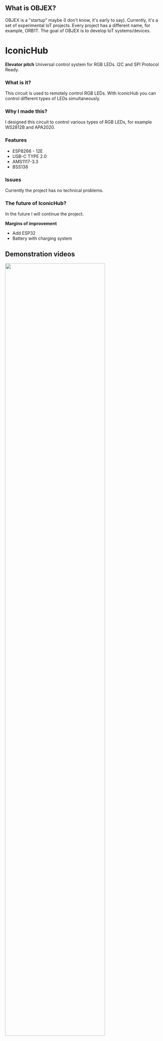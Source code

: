 ## What is OBJEX?
OBJEX is a "startup" maybe (I don't know, it's early to say). 
Currently, it's a set of experimental IoT projects. Every project has a different name, for example, ORB1T.
The goal of OBJEX is to develop IoT systems/devices.

# IconicHub

**Elevator pitch**
Universal control system for RGB LEDs. I2C and SPI Protocol Ready.

### What is it?
This circuit is used to remotely control RGB LEDs. With IconicHub you can control different types of LEDs simultaneously.

### Why I made this?
I designed this circuit to control various types of RGB LEDs, for example WS2812B and APA2020.

### Features

- ESP8266 - 12E
- USB-C TYPE 2.0
- AMS1117-3.3
- BSS138

### Issues
Currently the project has no technical problems.

### The future of IconicHub?
In the future I will continue the project.

**Margins of improvement**

- Add ESP32
- Battery with charging system

## Demonstration videos
[<img src="https://img.youtube.com/vi/Sg6uzU8q42o/maxresdefault.jpg" width="80%">](https://youtu.be/Sg6uzU8q42o)
